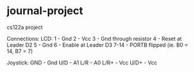 journal-project
===============

cs122a project

Connections:
LCD:
1 - Gnd
2 - Vcc
3 - Gnd through resistor
4 - Reset at Leader D2
5 - Gnd
6 - Enable at Leader D3
7-14 - PORTB flipped (ie. B0 = 14, B7 = 7)

Joystick:
GND - Gnd
U/D - A1
L/R - A0
L/R+ - Vcc
U/D+ - Vcc
